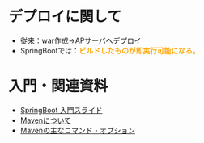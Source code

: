 # デプロイに関して
- 従来：war作成→APサーバへデプロイ
- SpringBootでは：<font color="Orange">**ビルドしたものが即実行可能になる。**</font>


# 入門・関連資料
- [SpringBoot 入門スライド](https://www.slideshare.net/makingx/spring-boot-java-jsug)
- [Mavenについて](https://qiita.com/hogeo1234/items/ee09dbe6a0296a18d79e)
- [Mavenの主なコマンド・オプション](https://tech.chakapoko.com/java/maven/cmd.html)

